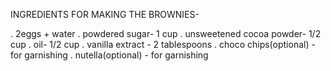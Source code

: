 INGREDIENTS FOR MAKING THE BROWNIES-

. 2eggs + water
. powdered sugar- 1 cup
. unsweetened cocoa powder- 1/2 cup
. oil- 1/2 cup
. vanilla extract - 2 tablespoons
. choco chips(optional) - for garnishing
. nutella(optional) - for garnishing